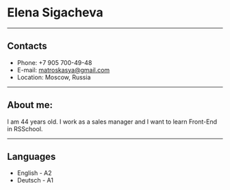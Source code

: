# Elena Sigacheva
*****

## Contacts
+ Phone: +7 905 700-49-48
+ E-mail: matroskasya@gmail.com
+ Location: Moscow, Russia
*****

## About me:
I am 44 years old. I work as a sales manager and I want to learn Front-End in RSSchool.
*****

## Languages
+ English - A2
+ Deutsch - A1


